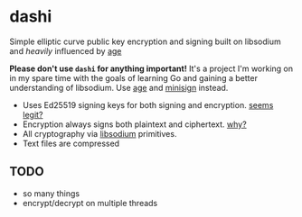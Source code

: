 # dashi

Simple elliptic curve public key encryption and signing built on libsodium and
*heavily* influenced by [age](age-encryption.org)

**Please don't use ```dashi``` for anything important!** It's a project I'm
working on in my spare time with the goals of learning Go and gaining a better
understanding of libsodium. Use [age](age-encryption.org) and
[minisign](jedisct1.github.io/minisign/) instead.

* Uses Ed25519 signing keys for both signing and encryption.
[seems legit?](https://eprint.iacr.org/2021/509.pdf)
* Encryption always signs both plaintext and ciphertext.
[why?](https://theworld.com/~dtd/sign_encrypt/sign_encrypt7.html)
* All cryptography via [libsodium](https://libsodium.gitbook.io/doc/) primitives.
* Text files are compressed

## TODO

* so many things
* encrypt/decrypt on multiple threads
